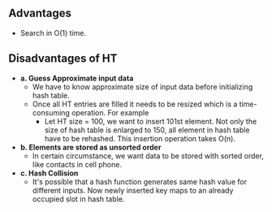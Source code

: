 ## Advantages
  - Search in O(1) time.
## Disadvantages of HT
  - **a. Guess Approximate input data**
    - We have to know approximate size of input data before initializing hash table.
    - Once all HT entries are filled it needs to be resized which is a time-consuming operation. For example
      - Let HT size = 100, we want to  insert 101st element. Not only the size of hash table is enlarged to 150, all element in hash table have to be rehashed. This insertion operation takes O(n).
  - **b. Elements are stored as unsorted order**
    - In certain circumstance, we want data to be stored with sorted order, like contacts in cell phone.
  - **c. Hash Collision**
    - It's possible that a hash function generates same hash value for different inputs. Now newly inserted key maps to an already occupied slot in hash table.
